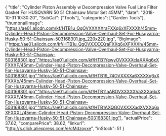 {
	"title": "Cylinder Piston Assembly w  Decompression Valve Fuel Line Filter Gasket For HUSQVARN 50 51 Chainsaw Motor Set 45MM",
	"date": "2018-10-31 10:30:20",
	"SubCat": ["Tools"],
	"categories": ["Garden Tools"],
	"thumbnailImage": "https://ae01.alicdn.com/kf/HTB1u_QgOVXXXXXraFXXq6xXFXXXh/45mm-Cylinder-Head-Piston-Decompression-Valve-Overhaul-Set-For-Husqvarna-Husky-50-51-Chainsaw-503168301.jpg_220x220.jpg",
	"BigImage": ["https://ae01.alicdn.com/kf/HTB1u_QgOVXXXXXraFXXq6xXFXXXh/45mm-Cylinder-Head-Piston-Decompression-Valve-Overhaul-Set-For-Husqvarna-Husky-50-51-Chainsaw-503168301.jpg","https://ae01.alicdn.com/kf/HTB1YewyOVXXXXclaXXXq6xXFXXXF/45mm-Cylinder-Head-Piston-Decompression-Valve-Overhaul-Set-For-Husqvarna-Husky-50-51-Chainsaw-503168301.jpg","https://ae01.alicdn.com/kf/HTB19_74OVXXXXa6XXXXq6xXFXXXb/45mm-Cylinder-Head-Piston-Decompression-Valve-Overhaul-Set-For-Husqvarna-Husky-50-51-Chainsaw-503168301.jpg","https://ae01.alicdn.com/kf/HTB11aABOVXXXXXVaXXXq6xXFXXXF/45mm-Cylinder-Head-Piston-Decompression-Valve-Overhaul-Set-For-Husqvarna-Husky-50-51-Chainsaw-503168301.jpg","https://ae01.alicdn.com/kf/HTB1AXQGOVXXXXadXVXXq6xXFXXXL/45mm-Cylinder-Head-Piston-Decompression-Valve-Overhaul-Set-For-Husqvarna-Husky-50-51-Chainsaw-503168301.jpg"],
	"actualPrice": 37.62,
	"comparePrice": 38.62,
	"linkurl": "http://s.click.aliexpress.com/e/cMdzoyxe",
	"inStock": 51
}

